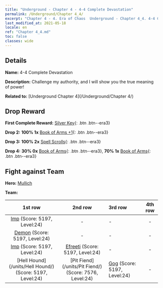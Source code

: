 ```yaml
---
title: "Underground - Chapter 4 - 4-4 Complete Devastation"
permalink: /Underground/Chapter 4_4/
excerpt: "Chapter 4 - 4. Era of Chaos  Underground - Chapter 4_4. 4-4 Complete Devastation"
last_modified_at: 2021-05-18
locale: en
ref: "Chapter 4_4.md"
toc: false
classes: wide
---
```


## Details

 **Name:** 4-4 Complete Devastation

 **Description:** Challenge my authority, and I will show you the true meaning of power!

 **Related to:** [Underground Chapter 4](/Underground/Chapter 4/)

## Drop Reward

 **First Complete Reward:** [Silver Key](/Items/con_693/){: .btn .btn--era3}

 **Drop 2:** **100% 1x** [Book of Arms +1](/Items/mat_25/){: .btn .btn--era3}

 **Drop 3:** **100% 2x** [Spell Scrolls](/Items/con_694/){: .btn .btn--era3}

 **Drop 4:** **30% 0x** [Book of Arms](/Items/mat_18/){: .btn .btn--era3}, **70% 1x** [Book of Arms](/Items/mat_18/){: .btn .btn--era3}


## Fight against Team
 **Hero:** [Mullich](/heroes/Mullich/)

 **Team:**


  | 1st row | 2nd row | 3rd row | 4th row |
  |:----:|:----:|:----|:----:|
  | [Imp](/units/Imp/) (Score: 5197, Level:24)  | - | - | - |
  | [Demon](/units/Demon/) (Score: 5197, Level:24)  | - | - | - |
  | [Imp](/units/Imp/) (Score: 5197, Level:24)  | [Efreeti](/units/Efreeti/) (Score: 5197, Level:24)  | - | - |
  | [Hell Hound](/units/Hell Hound/) (Score: 5197, Level:24)  | [Pit Fiend](/units/Pit Fiend/) (Score: 7576, Level:24)  | [Gog](/units/Gog/) (Score: 5197, Level:24)  | - |


